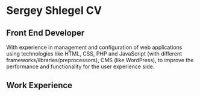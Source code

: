 <!--HEADER-->
# Sergey Shlegel CV

## Front End Developer
<!--DESCRIPTION-->
With experience in management and configuration of web applications using technologies like HTML, CSS, PHP and JavaScript (with different frameworks/libraries/preprocessors), CMS (like WordPress),  to improve the performance and functionality for the user experience side.  
## Work Experience

